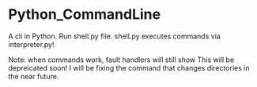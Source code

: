 # Python_CommandLine
A cli in Python.
Run shell.py file.
shell.py executes commands via interpreter.py!

Note:
when commands work, fault handlers will still show
This will be depreicated soon!
I will be fixing the command that changes directories in the near future.
